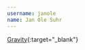 ```yaml
---
username: janole
name: Jan Ole Suhr
---
```


[Gravity](http://mobileways.de/products/gravity/gravity/){:target="_blank"}
